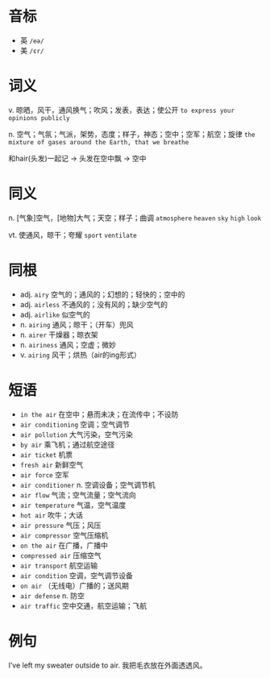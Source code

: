 # 音标

- 英 `/eə/`
- 美 `/ɛr/`

# 词义

v. 晾晒，风干，通风换气；吹风；发表，表达；使公开
`to express your opinions publicly`

n. 空气；气氛；气派，架势，态度；样子，神态；空中；空军；航空；旋律
`the mixture of gases around the Earth, that we breathe`



和hair(头发)一起记 → 头发在空中飘 → 空中

# 同义

n. [气象]空气，[地物]大气；天空；样子；曲调
`atmosphere` `heaven` `sky` `high` `look`

vt. 使通风，晾干；夸耀
`sport` `ventilate`

# 同根

- adj. `airy` 空气的；通风的；幻想的；轻快的；空中的
- adj. `airless` 不通风的；没有风的；缺少空气的
- adj. `airlike` 似空气的
- n. `airing` 通风；晾干；（开车）兜风
- n. `airer` 干燥器；晾衣架
- n. `airiness` 通风；空虚；微妙
- v. `airing` 风干；烘热（air的ing形式）

# 短语

- `in the air` 在空中；悬而未决；在流传中；不设防
- `air conditioning` 空调；空气调节
- `air pollution` 大气污染，空气污染
- `by air` 乘飞机；通过航空途径
- `air ticket` 机票
- `fresh air` 新鲜空气
- `air force` 空军
- `air conditioner` n. 空调设备；空气调节机
- `air flow` 气流；空气流量；空气流向
- `air temperature` 气温，空气温度
- `hot air` 吹牛；大话
- `air pressure` 气压；风压
- `air compressor` 空气压缩机
- `on the air` 在广播，广播中
- `compressed air` 压缩空气
- `air transport` 航空运输
- `air condition` 空调，空气调节设备
- `on air` （无线电）广播的；送风期
- `air defense` n. 防空
- `air traffic` 空中交通，航空运输；飞航

# 例句

I’ve left my sweater outside to air.
我把毛衣放在外面透透风。



